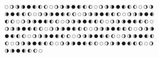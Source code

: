🌕
🌖
🌗
🌘
🌑
🌒
🌓
🌔
🌕
🌖
🌗
🌘
🌑
🌒
🌓
🌔
🌕
🌖
🌗
🌘
🌑
🌒
🌓
🌔
🌕
🌖
🌗
🌘
🌑
🌒
🌓
🌔
🌕
🌖
🌗
🌘
🌑
🌒
🌓
🌔
🌕
🌖
🌗
🌘
🌑
🌒
🌓
🌔
🌕
🌖
🌗
🌘
🌑
🌒
🌓
🌔
🌕
🌖
🌗
🌘
🌑
🌒
🌓
🌔
🌕
🌖
🌗
🌘
🌑
🌒
🌓
🌔
🌕
🌖
🌗
🌘
🌑
🌒
🌓
🌔
🌕
⁣🌖
🌗
🌘
🌑
🌒
🌓
🌔
🌕
🌖
🌗
🌘
🌑
🌒
🌓
🌔
🌕
🌖
🌗
🌘
🌑
🌒
🌓
🌔
🌕
🌖
🌗
🌘
🌑
🌒
🌓
🌔
🌕
🌖
🌗
🌘
🌑
🌒
🌓
🌔
🌕
🌖
🌗
🌘
🌑
🌒
🌓
🌔
🌕
🌖
🌗
🌘
🌑
🌒
🌓
🌔
🌕
🌖
🌗
🌘
🌑
🌒
🌓
🌔
🌕
🌖
🌗
🌘
🌑
🌒
🌓
🌔
🌕
🌖
🌗
🌘
🌑
🌒
🌓
🌔
🌕
🌖
🌗
🌘
🌑
🌒
🌓
🌔
🌕
